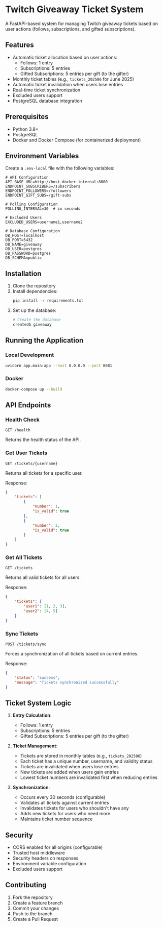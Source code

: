 # Twitch Giveaway Ticket System

A FastAPI-based system for managing Twitch giveaway tickets based on user actions (follows, subscriptions, and gifted subscriptions).

## Features

- Automatic ticket allocation based on user actions:
  - Follows: 1 entry
  - Subscriptions: 5 entries
  - Gifted Subscriptions: 5 entries per gift (to the gifter)
- Monthly ticket tables (e.g., `tickets_202506` for June 2025)
- Automatic ticket invalidation when users lose entries
- Real-time ticket synchronization
- Excluded users support
- PostgreSQL database integration

## Prerequisites

- Python 3.8+
- PostgreSQL
- Docker and Docker Compose (for containerized deployment)

## Environment Variables

Create a `.env-local` file with the following variables:

```env
# API Configuration
API_BASE_URL=http://host.docker.internal:8000
ENDPOINT_SUBSCRIBERS=/subscribers
ENDPOINT_FOLLOWERS=/followers
ENDPOINT_GIFT_SUBS=/gift-subs

# Polling Configuration
POLLING_INTERVAL=30  # in seconds

# Excluded Users
EXCLUDED_USERS=username1,username2

# Database Configuration
DB_HOST=localhost
DB_PORT=5432
DB_NAME=giveaway
DB_USER=postgres
DB_PASSWORD=postgres
DB_SCHEMA=public
```

## Installation

1. Clone the repository
2. Install dependencies:
   ```bash
   pip install -r requirements.txt
   ```
3. Set up the database:
   ```bash
   # Create the database
   createdb giveaway
   ```

## Running the Application

### Local Development

```bash
uvicorn app.main:app --host 0.0.0.0 --port 8081
```

### Docker

```bash
docker-compose up --build
```

## API Endpoints

### Health Check
```http
GET /health
```
Returns the health status of the API.

### Get User Tickets
```http
GET /tickets/{username}
```
Returns all tickets for a specific user.

Response:
```json
{
    "tickets": [
        {
            "number": 1,
            "is_valid": true
        },
        {
            "number": 2,
            "is_valid": true
        }
    ]
}
```

### Get All Tickets
```http
GET /tickets
```
Returns all valid tickets for all users.

Response:
```json
{
    "tickets": {
        "user1": [1, 2, 3],
        "user2": [4, 5]
    }
}
```

### Sync Tickets
```http
POST /tickets/sync
```
Forces a synchronization of all tickets based on current entries.

Response:
```json
{
    "status": "success",
    "message": "Tickets synchronized successfully"
}
```

## Ticket System Logic

1. **Entry Calculation**:
   - Follows: 1 entry
   - Subscriptions: 5 entries
   - Gifted Subscriptions: 5 entries per gift (to the gifter)

2. **Ticket Management**:
   - Tickets are stored in monthly tables (e.g., `tickets_202506`)
   - Each ticket has a unique number, username, and validity status
   - Tickets are invalidated when users lose entries
   - New tickets are added when users gain entries
   - Lowest ticket numbers are invalidated first when reducing entries

3. **Synchronization**:
   - Occurs every 30 seconds (configurable)
   - Validates all tickets against current entries
   - Invalidates tickets for users who shouldn't have any
   - Adds new tickets for users who need more
   - Maintains ticket number sequence

## Security

- CORS enabled for all origins (configurable)
- Trusted host middleware
- Security headers on responses
- Environment variable configuration
- Excluded users support

## Contributing

1. Fork the repository
2. Create a feature branch
3. Commit your changes
4. Push to the branch
5. Create a Pull Request
